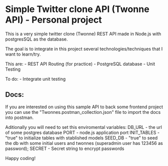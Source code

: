 # Simple Twitter clone API (Twonne API) - Personal project

This is a very simple twitter clone (Twonne) REST API made in Node.js with postgresSQL as the database.

The goal is to integrate in this project several technologies/techniques that I want to learn/try.

This are:
    - REST API Routing (for practice)
    - PostgreSQL database
    - Unit Testing

To do:
    - Integrate unit testing

## Docs:

If you are interested on using this sample API to back some frontend project you can use the "Twonnes.postman_collection.json" file to import the docs into postman.

Aditionally you will need to set this enviromental variables:
    DB_URL      - the url of some postgres database
    PORT        - node.js application port
    INIT_TABLES - "true" to initialize tables with stablished models
    SEED_DB     - "true" to seed the db with some initial users and twonnes (superadmin user has 123456 as password);
    SECRET      - Secret string to encrypt passwords


Happy coding!